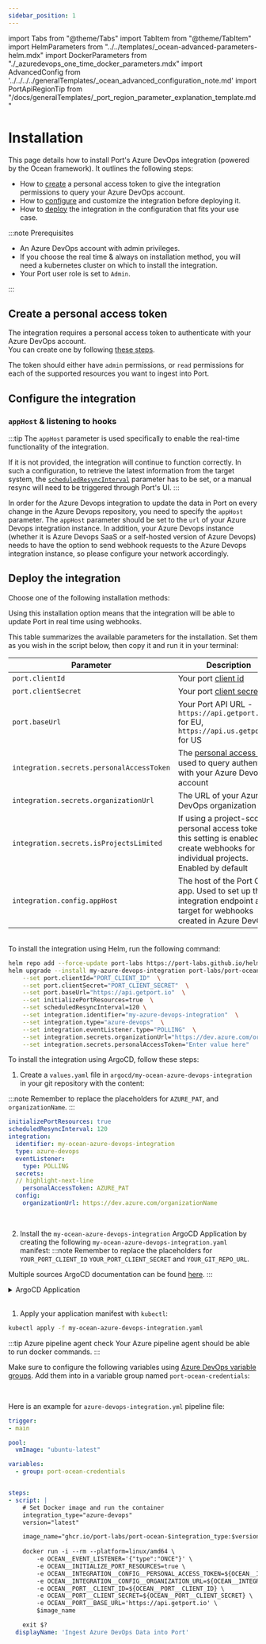 ```yaml
---
sidebar_position: 1
---
```


import Tabs from "@theme/Tabs"
import TabItem from "@theme/TabItem"
import HelmParameters from "../../templates/\_ocean-advanced-parameters-helm.mdx"
import DockerParameters from "./\_azuredevops_one_time_docker_parameters.mdx"
import AdvancedConfig from '../../../../generalTemplates/_ocean_advanced_configuration_note.md'
import PortApiRegionTip from "/docs/generalTemplates/_port_region_parameter_explanation_template.md"

# Installation

This page details how to install Port's Azure DevOps integration (powered by the Ocean framework). It outlines the following steps:

- How to [create](#create-a-personal-access-token) a personal access token to give the integration permissions to query your Azure DevOps account.
- How to [configure](#configure-the-integration) and customize the integration before deploying it.
- How to [deploy](#deploy-the-integration) the integration in the configuration that fits your use case.

:::note Prerequisites

- An Azure DevOps account with admin privileges.
- If you choose the real time & always on installation method, you will need a kubernetes cluster on which to install the integration.
- Your Port user role is set to `Admin`.

:::

## Create a personal access token

The integration requires a personal access token to authenticate with your Azure DevOps account.  
You can create one by following [these steps](https://learn.microsoft.com/en-us/azure/devops/organizations/accounts/use-personal-access-tokens-to-authenticate?view=azure-devops&tabs=Windows#create-a-pat).  

The token should either have `admin` permissions, or `read` permissions for each of the supported resources you want to ingest into Port.

## Configure the integration

### `appHost` & listening to hooks

:::tip
The `appHost` parameter is used specifically to enable the real-time functionality of the integration.

If it is not provided, the integration will continue to function correctly. In such a configuration, to retrieve the latest information from the target system, the [`scheduledResyncInterval`](https://ocean.getport.io/develop-an-integration/integration-configuration/#scheduledresyncinterval---run-scheduled-resync) parameter has to be set, or a manual resync will need to be triggered through Port's UI.
:::

In order for the Azure Devops integration to update the data in Port on every change in the Azure Devops repository, you need to specify the `appHost` parameter.
The `appHost` parameter should be set to the `url` of your Azure Devops integration instance. In addition, your Azure Devops instance (whether it is Azure Devops SaaS or a self-hosted version of Azure Devops) needs to have the option to send webhook requests to the Azure Devops integration instance, so please configure your network accordingly.

## Deploy the integration

Choose one of the following installation methods:

<Tabs groupId="installation-methods" queryString="installation-methods">

<TabItem value="real-time-always-on" label="Real Time & Always On" default>

Using this installation option means that the integration will be able to update Port in real time using webhooks.

This table summarizes the available parameters for the installation.
Set them as you wish in the script below, then copy it and run it in your terminal:

| Parameter                          | Description                                                                                                                         | Example                          | Required |
| ---------------------------------- | ----------------------------------------------------------------------------------------------------------------------------------- | -------------------------------- | -------- |
| `port.clientId`                    | Your port [client id](https://docs.getport.io/build-your-software-catalog/custom-integration/api/#find-your-port-credentials)     |                                  | ✅       |
| `port.clientSecret`                | Your port [client secret](https://docs.getport.io/build-your-software-catalog/custom-integration/api/#find-your-port-credentials) |                                  | ✅       |
| `port.baseUrl`                | Your Port API URL - `https://api.getport.io` for EU, `https://api.us.getport.io` for US |                                  | ✅       |
| `integration.secrets.personalAccessToken` | The [personal access token](#tokenmapping) used to query authenticate with your Azure Devops account                                                               |                                  | ✅       |
| `integration.secrets.organizationUrl` | The URL of your Azure DevOps organization                                                                                           | https://dev.azure.com/organizationName     | ✅       |
| `integration.secrets.isProjectsLimited` | If using a project-scoped personal access token, this setting is enabled to create webhooks for individual projects. Enabled by default                                                                                           |       | ❌       |
| `integration.config.appHost`       | The host of the Port Ocean app. Used to set up the integration endpoint as the target for webhooks created in Azure DevOps                | https://my-ocean-integration.com | ❌       |

<HelmParameters/>

<br/>
<Tabs groupId="deploy" queryString="deploy">

<TabItem value="helm" label="Helm" default>
To install the integration using Helm, run the following command:

```bash showLineNumbers
helm repo add --force-update port-labs https://port-labs.github.io/helm-charts
helm upgrade --install my-azure-devops-integration port-labs/port-ocean \
	--set port.clientId="PORT_CLIENT_ID"  \
	--set port.clientSecret="PORT_CLIENT_SECRET"  \
	--set port.baseUrl="https://api.getport.io"  \
	--set initializePortResources=true  \
	--set scheduledResyncInterval=120 \
	--set integration.identifier="my-azure-devops-integration"  \
	--set integration.type="azure-devops"  \
	--set integration.eventListener.type="POLLING"  \
	--set integration.secrets.organizationUrl="https://dev.azure.com/organizationName"  \
	--set integration.secrets.personalAccessToken="Enter value here"
```

<PortApiRegionTip/>

</TabItem>
<TabItem value="argocd" label="ArgoCD" default>
To install the integration using ArgoCD, follow these steps:

1. Create a `values.yaml` file in `argocd/my-ocean-azure-devops-integration` in your git repository with the content:

:::note
Remember to replace the placeholders for `AZURE_PAT`, and `organizationName`.
:::
```yaml showLineNumbers
initializePortResources: true
scheduledResyncInterval: 120
integration:
  identifier: my-ocean-azure-devops-integration
  type: azure-devops
  eventListener:
    type: POLLING
  secrets:
  // highlight-next-line
    personalAccessToken: AZURE_PAT
  config:
    organizationUrl: https://dev.azure.com/organizationName
```
<br/>

2. Install the `my-ocean-azure-devops-integration` ArgoCD Application by creating the following `my-ocean-azure-devops-integration.yaml` manifest:
:::note
Remember to replace the placeholders for `YOUR_PORT_CLIENT_ID` `YOUR_PORT_CLIENT_SECRET` and `YOUR_GIT_REPO_URL`.

Multiple sources ArgoCD documentation can be found [here](https://argo-cd.readthedocs.io/en/stable/user-guide/multiple_sources/#helm-value-files-from-external-git-repository).
:::

<details>
  <summary>ArgoCD Application</summary>

```yaml showLineNumbers
apiVersion: argoproj.io/v1alpha1
kind: Application
metadata:
  name: my-ocean-azure-devops-integration
  namespace: argocd
spec:
  destination:
    namespace: my-ocean-azure-devops-integration
    server: https://kubernetes.default.svc
  project: default
  sources:
  - repoURL: 'https://port-labs.github.io/helm-charts/'
    chart: port-ocean
    targetRevision: 0.1.14
    helm:
      valueFiles:
      - $values/argocd/my-ocean-azure-devops-integration/values.yaml
      // highlight-start
      parameters:
        - name: port.clientId
          value: YOUR_PORT_CLIENT_ID
        - name: port.clientSecret
          value: YOUR_PORT_CLIENT_SECRET
        - name: port.baseUrl
          value: https://api.getport.io
  - repoURL: YOUR_GIT_REPO_URL
  // highlight-end
    targetRevision: main
    ref: values
  syncPolicy:
    automated:
      prune: true
      selfHeal: true
    syncOptions:
    - CreateNamespace=true
```

<PortApiRegionTip/>

</details>
<br/>

1. Apply your application manifest with `kubectl`:
```bash
kubectl apply -f my-ocean-azure-devops-integration.yaml
```
</TabItem>
</Tabs>

</TabItem>

<TabItem value="one-time" label="Scheduled">

<Tabs groupId="cicd-method" queryString="cicd-method">

  <TabItem value="azure-pipeline" label="Azure Pipeline">

:::tip Azure pipeline agent check
Your Azure pipeline agent should be able to run docker commands.
:::

Make sure to configure the following variables using [Azure DevOps variable groups](https://learn.microsoft.com/en-us/azure/devops/pipelines/library/variable-groups?view=azure-devops&tabs=yaml). Add them into in a variable group named `port-ocean-credentials`:

  <DockerParameters />

  <br/>

Here is an example for `azure-devops-integration.yml` pipeline file:

```yaml showLineNumbers
trigger:
- main

pool:
  vmImage: "ubuntu-latest"

variables:
  - group: port-ocean-credentials


steps:
- script: |
    # Set Docker image and run the container
    integration_type="azure-devops"
    version="latest"

    image_name="ghcr.io/port-labs/port-ocean-$integration_type:$version"
    
    docker run -i --rm --platform=linux/amd64 \
        -e OCEAN__EVENT_LISTENER='{"type":"ONCE"}' \
        -e OCEAN__INITIALIZE_PORT_RESOURCES=true \
        -e OCEAN__INTEGRATION__CONFIG__PERSONAL_ACCESS_TOKEN=${OCEAN__INTEGRATION__CONFIG__PERSONAL_ACCESS_TOKEN} \
        -e OCEAN__INTEGRATION__CONFIG__ORGANIZATION_URL=${OCEAN__INTEGRATION__CONFIG__ORGANIZATION_URL} \
        -e OCEAN__PORT__CLIENT_ID=${OCEAN__PORT__CLIENT_ID} \
        -e OCEAN__PORT__CLIENT_SECRET=${OCEAN__PORT__CLIENT_SECRET} \
        -e OCEAN__PORT__BASE_URL='https://api.getport.io' \
        $image_name

    exit $?
  displayName: 'Ingest Azure DevOps Data into Port'

```

<PortApiRegionTip/>

  </TabItem>

  </Tabs>

</TabItem>

</Tabs>

<AdvancedConfig/>